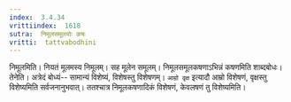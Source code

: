 ```yaml
---
index:  3.4.34
vrittiindex:  1618
sutra:  निमूलसमूलयोः कषः
vritti:  tattvabodhini 
---
```


निमूलमिति। नियतं मूलमस्य निमूलम्। सह मूलेन समूलम्। निमूलसमूलकषणाऽभिन्नं कषणमिति शाब्दबोधः। तेनेति। अत्रेदं बोध्यं-- सामान्यं विशेष्यं, विशेषस्तु विशेषणम्। `आम्रो वृक्ष` इत्यादौ आम्रो विशेषणं, वृक्षस्तु विशेष्यमिति सर्वजनानुभवात्। ततश्चात्र निमूलकषणादिकं विशेषणं, केवलषणं तु विशेष्यमिति। 

